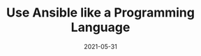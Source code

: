 ---
title: "Use Ansible like a Programming Language"
date: 2021-05-31
tags: [""]
dbiblogtitle: use-ansible-like-a-programming-language
---